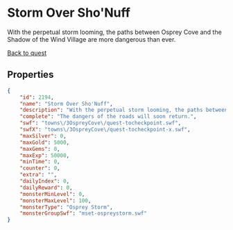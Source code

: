 # Storm Over Sho'Nuff

With the perpetual storm looming, the paths between Osprey Cove and the Shadow of the Wind Village are more dangerous than ever.

[Back to quest](../quests.md)

## Properties

```json
{
    "id": 2194,
    "name": "Storm Over Sho'Nuff",
    "description": "With the perpetual storm looming, the paths between Osprey Cove and the Shadow of the Wind Village are more dangerous than ever.",
    "complete": "The dangers of the roads will soon return.",
    "swf": "towns\/3OspreyCove\/quest-tocheckpoint.swf",
    "swfX": "towns\/3OspreyCove\/quest-tocheckpoint-x.swf",
    "maxSilver": 0,
    "maxGold": 5000,
    "maxGems": 0,
    "maxExp": 50000,
    "minTime": 0,
    "counter": 0,
    "extra": "",
    "dailyIndex": 0,
    "dailyReward": 0,
    "monsterMinLevel": 0,
    "monsterMaxLevel": 100,
    "monsterType": "Osprey Storm",
    "monsterGroupSwf": "mset-ospreystorm.swf"
}
```

